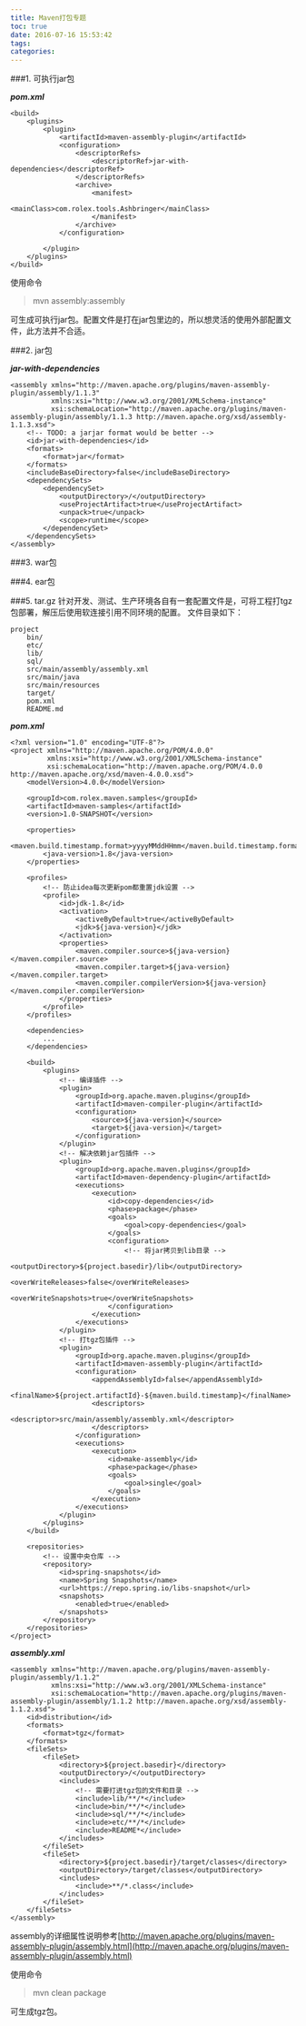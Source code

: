 ```yaml
---
title: Maven打包专题
toc: true
date: 2016-07-16 15:53:42
tags:
categories:
---
```



###1. 可执行jar包

***pom.xml***

    <build>
        <plugins>
            <plugin>
                <artifactId>maven-assembly-plugin</artifactId>
                <configuration>
                    <descriptorRefs>
                        <descriptorRef>jar-with-dependencies</descriptorRef>
                    </descriptorRefs>
                    <archive>
                        <manifest>
                            <mainClass>com.rolex.tools.Ashbringer</mainClass>
                        </manifest>
                    </archive>
                </configuration>

            </plugin>
        </plugins>
    </build>

使用命令
>mvn assembly:assembly

可生成可执行jar包。配置文件是打在jar包里边的，所以想灵活的使用外部配置文件，此方法并不合适。

###2. jar包

***jar-with-dependencies***
```
<assembly xmlns="http://maven.apache.org/plugins/maven-assembly-plugin/assembly/1.1.3"
          xmlns:xsi="http://www.w3.org/2001/XMLSchema-instance"
          xsi:schemaLocation="http://maven.apache.org/plugins/maven-assembly-plugin/assembly/1.1.3 http://maven.apache.org/xsd/assembly-1.1.3.xsd">
    <!-- TODO: a jarjar format would be better -->
    <id>jar-with-dependencies</id>
    <formats>
        <format>jar</format>
    </formats>
    <includeBaseDirectory>false</includeBaseDirectory>
    <dependencySets>
        <dependencySet>
            <outputDirectory>/</outputDirectory>
            <useProjectArtifact>true</useProjectArtifact>
            <unpack>true</unpack>
            <scope>runtime</scope>
        </dependencySet>
    </dependencySets>
</assembly>

```

###3. war包

###4. ear包

###5. tar.gz
针对开发、测试、生产环境各自有一套配置文件是，可将工程打tgz包部署，解压后使用软连接引用不同环境的配置。
文件目录如下：

    project
        bin/
        etc/
        lib/
        sql/
        src/main/assembly/assembly.xml
        src/main/java
        src/main/resources
        target/
        pom.xml
        README.md

***pom.xml***
```
<?xml version="1.0" encoding="UTF-8"?>
<project xmlns="http://maven.apache.org/POM/4.0.0"
         xmlns:xsi="http://www.w3.org/2001/XMLSchema-instance"
         xsi:schemaLocation="http://maven.apache.org/POM/4.0.0 http://maven.apache.org/xsd/maven-4.0.0.xsd">
    <modelVersion>4.0.0</modelVersion>

    <groupId>com.rolex.maven.samples</groupId>
    <artifactId>maven-samples</artifactId>
    <version>1.0-SNAPSHOT</version>

    <properties>
        <maven.build.timestamp.format>yyyyMMddHHmm</maven.build.timestamp.format>
        <java-version>1.8</java-version>
    </properties>

    <profiles>
        <!-- 防止idea每次更新pom都重置jdk设置 -->
        <profile>
            <id>jdk-1.8</id>
            <activation>
                <activeByDefault>true</activeByDefault>
                <jdk>${java-version}</jdk>
            </activation>
            <properties>
                <maven.compiler.source>${java-version}</maven.compiler.source>
                <maven.compiler.target>${java-version}</maven.compiler.target>
                <maven.compiler.compilerVersion>${java-version}</maven.compiler.compilerVersion>
            </properties>
        </profile>
    </profiles>

    <dependencies>
        ...
    </dependencies>

    <build>
        <plugins>
            <!-- 编译插件 -->
            <plugin>
                <groupId>org.apache.maven.plugins</groupId>
                <artifactId>maven-compiler-plugin</artifactId>
                <configuration>
                    <source>${java-version}</source>
                    <target>${java-version}</target>
                </configuration>
            </plugin>
            <!-- 解决依赖jar包插件 -->
            <plugin>
                <groupId>org.apache.maven.plugins</groupId>
                <artifactId>maven-dependency-plugin</artifactId>
                <executions>
                    <execution>
                        <id>copy-dependencies</id>
                        <phase>package</phase>
                        <goals>
                            <goal>copy-dependencies</goal>
                        </goals>
                        <configuration>
                            <!-- 将jar拷贝到lib目录 -->
                            <outputDirectory>${project.basedir}/lib</outputDirectory>
                            <overWriteReleases>false</overWriteReleases>
                            <overWriteSnapshots>true</overWriteSnapshots>
                        </configuration>
                    </execution>
                </executions>
            </plugin>
            <!-- 打tgz包插件 -->
            <plugin>
                <groupId>org.apache.maven.plugins</groupId>
                <artifactId>maven-assembly-plugin</artifactId>
                <configuration>
                    <appendAssemblyId>false</appendAssemblyId>
                    <finalName>${project.artifactId}-${maven.build.timestamp}</finalName>
                    <descriptors>
                        <descriptor>src/main/assembly/assembly.xml</descriptor>
                    </descriptors>
                </configuration>
                <executions>
                    <execution>
                        <id>make-assembly</id>
                        <phase>package</phase>
                        <goals>
                            <goal>single</goal>
                        </goals>
                    </execution>
                </executions>
            </plugin>
        </plugins>
    </build>

    <repositories>
        <!-- 设置中央仓库 -->
        <repository>
            <id>spring-snapshots</id>
            <name>Spring Snapshots</name>
            <url>https://repo.spring.io/libs-snapshot</url>
            <snapshots>
                <enabled>true</enabled>
            </snapshots>
        </repository>
    </repositories>
</project>
```
***assembly.xml***
```
<assembly xmlns="http://maven.apache.org/plugins/maven-assembly-plugin/assembly/1.1.2"
          xmlns:xsi="http://www.w3.org/2001/XMLSchema-instance"
          xsi:schemaLocation="http://maven.apache.org/plugins/maven-assembly-plugin/assembly/1.1.2 http://maven.apache.org/xsd/assembly-1.1.2.xsd">
    <id>distribution</id>
    <formats>
        <format>tgz</format>
    </formats>
    <fileSets>
        <fileSet>
            <directory>${project.basedir}</directory>
            <outputDirectory>/</outputDirectory>
            <includes>
                <!-- 需要打进tgz包的文件和目录 -->
                <include>lib/**/*</include>
                <include>bin/**/*</include>
                <include>sql/**/*</include>
                <include>etc/**/*</include>
                <include>README*</include>
            </includes>
        </fileSet>
        <fileSet>
            <directory>${project.basedir}/target/classes</directory>
            <outputDirectory>/target/classes</outputDirectory>
            <includes>
                <include>**/*.class</include>
            </includes>
        </fileSet>
    </fileSets>
</assembly>
```
assembly的详细属性说明参考[http://maven.apache.org/plugins/maven-assembly-plugin/assembly.html](http://maven.apache.org/plugins/maven-assembly-plugin/assembly.html)

使用命令
>mvn clean package

可生成tgz包。
